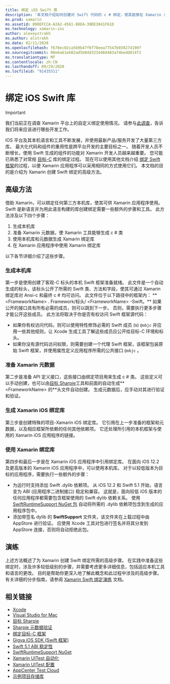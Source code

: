 ```yaml
---
title: 绑定 iOS Swift 库
description: '本文档介绍如何创建对 Swift 代码的 c # 绑定，使其能够在 Xamarin iOS 应用程序中使用本机库和 CocoaPods。'
ms.prod: xamarin
ms.assetid: 890EFCCA-A2A2-4561-88EA-30DE3041F61D
ms.technology: xamarin-ios
author: alexeystrakh
ms.author: alstrakh
ms.date: 02/11/2020
ms.openlocfilehash: f678ec02ca5b9b47f6f78eea77547b038274190f
ms.sourcegitcommit: 00e6a61eb82ad5b0dd323d48d483a74bedd814f2
ms.translationtype: MT
ms.contentlocale: zh-CN
ms.lasthandoff: 09/29/2020
ms.locfileid: "91435511"
---
```

# <a name="bind-ios-swift-libraries"></a>绑定 iOS Swift 库

> [!IMPORTANT]
> 我们当前正在调查 Xamarin 平台上的自定义绑定使用情况。 请参与[此调查](https://www.surveymonkey.com/r/KKBHNLT)，告诉我们将来应该进行哪些开发工作。

IOS 平台及其本机语言和工具不断发展，并使用最新产品/服务开发了大量第三方库。 最大化代码和组件的重用性是跨平台开发的主要目标之一。 随着开发人员不断增长，使用 Swift 生成的组件的功能对 Xamarin 开发人员越来越重要。 您可能已熟悉了对常规 [目标-C](../binding-objective-c/walkthrough.md) 库的绑定过程。 现在可以使用其他文档介绍 [绑定 Swift 框架](walkthrough.md)的过程，以便 Xamarin 应用程序可以采用相同的方式使用它们。 本文档的目的是介绍为 Xamarin 创建 Swift 绑定的高级方法。

## <a name="high-level-approach"></a>高级方法

借助 Xamarin，可以绑定任何第三方本机库，使其可供 Xamarin 应用程序使用。 Swift 是新语言并为用此语言构建的库创建绑定需要一些额外的步骤和工具。 此方法涉及以下四个步骤：

1. 生成本机库
1. 准备 Xamarin 元数据，使 Xamarin 工具能够生成 c # 类
1. 使用本机库和元数据生成 Xamarin 绑定库
1. 在 Xamarin 应用程序中使用 Xamarin 绑定库

以下各节详细介绍了这些步骤。

### <a name="build-the-native-library"></a>生成本机库

第一步是使用创建了客观-C 标头的本机 Swift 框架准备就绪。 此文件是一个自动生成的标头，该标头公开了所需的 Swift 类、方法和字段，使其可通过 Xamarin 绑定库对 Ansi-c 和最终 c # 均可访问。 此文件位于以下路径中的框架内： ** \<FrameworkName> . Framework/标头/ \<FrameworkName> -Swift。** 如果公开的接口具有所有必需的成员，则可以跳到下一步。 否则，需要执行更多步骤才能公开这些成员。 此方法将取决于你是否有权访问 Swift 框架源代码：

- 如果你有权访问代码，则可以使用特性修饰必需的 Swift 成员 (s) `@objc` 并应用一些其他规则，让 Xcode 生成工具了解这些成员应公开给目标-C 环境和标头。
- 如果你没有源代码访问权限，则需要创建一个代理 Swift 框架，该框架包装原始 Swift 框架，并使用属性定义应用程序所需的公共接口 `@objc` 。

### <a name="prepare-the-xamarin-metadata"></a>准备 Xamarin 元数据

第二步是准备 API 定义接口，这些接口由绑定项目用来生成 c # 类。 这些定义可以手动创建，也可以由[目标 Sharpie](../../../cross-platform/macios/binding/objective-sharpie/index.md)工具和前面的自动生成** \<FrameworkName> 的**头文件自动创建。 生成元数据后，应手动对其进行验证和验证。

### <a name="build-the-xamarinios-binding-library"></a>生成 Xamarin iOS 绑定库

第三步是创建特殊的项目-Xamarin iOS 绑定库。 它引用在上一步准备的框架和元数据，以及相应框架所依赖的任何其他依赖项。 它还处理所引用的本机框架与使用的 Xamarin iOS 应用程序的链接。

### <a name="consume-the-xamarin-binding-library"></a>使用 Xamarin 绑定库

第四步和最后一步是在 Xamarin iOS 应用程序中引用绑定库。 在面向 iOS 12.2 及更高版本的 Xamarin iOS 应用程序中，可以使用本机库。 对于以较低版本为目标的应用程序，需要执行一些额外的步骤：

- 为运行时支持添加 Swift .dylib 依赖项。 从 iOS 12.2 和 Swift 5.1 开始，语言变为 ABI (应用程序二进制接口) 稳定和兼容。 这就是，面向较低 iOS 版本的任何应用程序都需要包含框架使用的 Swift dylib 依赖关系。 使用 [SwiftRuntimeSupport NuGet 包](https://www.nuget.org/packages/Xamarin.iOS.SwiftRuntimeSupport/) 自动将所需的 .dylib 依赖项包含到生成的应用程序包中。
- 添加带签名 dylib 的 **SwiftSupport** 文件夹，该文件夹在上载过程中由 AppStore 进行验证。 应使用 Xcode 工具对包进行签名并将其分发到 AppStore 连接，否则将自动拒绝此包。

## <a name="walkthrough"></a>演练

上述方法概述了为 Xamarin 创建 Swift 绑定所需的高级步骤。 在实践中准备这些绑定时，涉及许多较低级别的步骤，并需要考虑更多详细信息，包括适应本机工具和语言的更改。 目的是帮助你更深入地了解此概念和此过程中涉及的高级步骤。 有关详细的分步指南，请参阅 [Xamarin Swift 绑定演练](walkthrough.md) 文档。

## <a name="related-links"></a>相关链接

- [Xcode](https://apps.apple.com/us/app/xcode/id497799835)
- [Visual Studio for Mac](https://visualstudio.microsoft.com/downloads)
- [目标 Sharpie](../../../cross-platform/macios/binding/objective-sharpie/index.md)
- [Sharpie 元数据验证](../../../cross-platform/macios/binding/objective-sharpie/platform/verify.md)
- [绑定目标-C 框架](../binding-objective-c/walkthrough.md)
- [Gigya iOS SDK (Swift 框架) ](https://developers.gigya.com/display/GD/Swift+SDK)
- [Swift 5.1 ABI 稳定性](https://swift.org/blog/swift-5-1-released/)
- [SwiftRuntimeSupport NuGet](https://www.nuget.org/packages/Xamarin.iOS.SwiftRuntimeSupport/)
- [Xamarin UITest 自动化](/appcenter/test-cloud/uitest/)
- [Xamarin UITest 配置](/appcenter/test-cloud/preparing-for-upload/xamarin-ios-uitest)
- [AppCenter Test Cloud](/appcenter/test-cloud/preparing-for-upload/xamarin-ios-uitest)
- [示例项目存储库](https://github.com/xamcat/xamarin-binding-swift-framework)